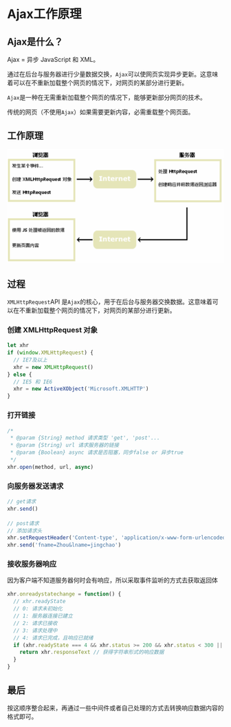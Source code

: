 # Ajax工作原理

## Ajax是什么？

Ajax = 异步 JavaScript 和 XML。

通过在后台与服务器进行少量数据交换，`Ajax`可以使网页实现异步更新。这意味着可以在不重新加载整个网页的情况下，对网页的某部分进行更新。

`Ajax`是一种在无需重新加载整个网页的情况下，能够更新部分网页的技术。

传统的网页（不使用`Ajax`）如果需要更新内容，必需重载整个网页面。

## 工作原理

![](./img/working-principle.png)

## 过程

`XMLHttpRequest`API 是`Ajax`的核心，用于在后台与服务器交换数据。这意味着可以在不重新加载整个网页的情况下，对网页的某部分进行更新。

### 创建 XMLHttpRequest 对象
```js
let xhr
if (window.XMLHttpRequest) {
  // IE7及以上
  xhr = new XMLHttpRequest()
} else {
  // IE5 和 IE6
  xhr = new ActiveXObject('Microsoft.XMLHTTP')
}
```

### 打开链接
```js
/*
 * @param {String} method 请求类型 'get', 'post'...
 * @param {String} url 请求服务器的链接
 * @param {Boolean} async 请求是否阻塞，同步false or 异步true
 */
xhr.open(method, url, async)
```

### 向服务器发送请求
```js
// get请求
xhr.send()

// post请求
// 添加请求头
xhr.setRequestHeader('Content-type', 'application/x-www-form-urlencoded')
xhr.send('fname=Zhou&lname=jingchao')
```

### 接收服务器响应
因为客户端不知道服务器何时会有响应，所以采取事件监听的方式去获取返回体
```js
xhr.onreadystatechange = function() {
  // xhr.readyState
  // 0: 请求未初始化
  // 1: 服务器连接已建立
  // 2: 请求已接收
  // 3: 请求处理中
  // 4: 请求已完成，且响应已就绪
  if (xhr.readyState === 4 && xhr.status >= 200 && xhr.status < 300 || xhr.status === 304) {
    return xhr.responseText // 获得字符串形式的响应数据
  }
}
```

## 最后

按这顺序整合起来，再通过一些中间件或者自己处理的方式去转换响应数据内容的格式即可。
